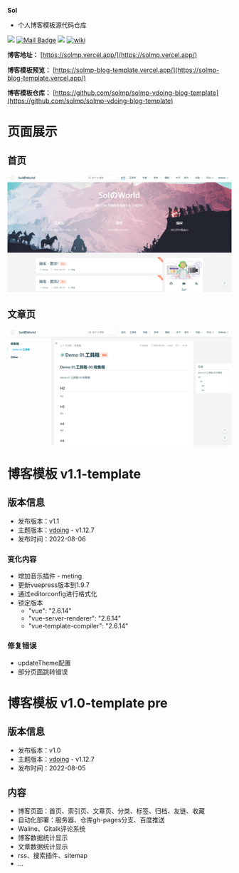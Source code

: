 **Sol**

- 个人博客模板源代码仓库

[![](https://visitor-badge.laobi.icu/badge?page_id=solmp.solmp)](https://visitor-badge.laobi.icu/badge?page_id=solmp.solmp)
[![Mail Badge](https://img.shields.io/badge/-solmp163@163.com-c14438?style=flat&logo=Gmail&logoColor=white&link=mailto:solmp163@163.com)](mailto:solmp163@163.com)
[![](https://img.shields.io/badge/博客模板-solmp-red?logo=Blogger)](https://solmp-blog-template.vercel.app/)
[![wiki](https://img.shields.io/website?url=https://solmp-blog-template.vercel.app/)](https://solmp-blog-template.vercel.app/)

**博客地址：** [https://solmp.vercel.app/](https://solmp.vercel.app/)

**博客模板预览：** [https://solmp-blog-template.vercel.app/](https://solmp-blog-template.vercel.app/)

**博客模板仓库：** [https://github.com/solmp/solmp-vdoing-blog-template](https://github.com/solmp/solmp-vdoing-blog-template)

# 页面展示

## 首页

![首页](docs/.vuepress/public/img/main-page.png)

## 文章页

![文章页](docs/.vuepress/public/img/post-page.png)

# 博客模板 v1.1-template

## 版本信息

- 发布版本：v1.1
- 主题版本：[vdoing](https://github.com/xugaoyi/vuepress-theme-vdoing) - v1.12.7
- 发布时间：2022-08-06

### 变化内容

- 增加音乐插件 - meting
- 更新vuepress版本到1.9.7
- 通过editorconfig进行格式化
- 锁定版本
  - "vue": "2.6.14"
  - "vue-server-renderer": "2.6.14"
  - "vue-template-compiler": "2.6.14"

### 修复错误

- updateTheme配置
- 部分页面跳转错误

# 博客模板 v1.0-template pre

## 版本信息

- 发布版本：v1.0
- 主题版本：[vdoing](https://github.com/xugaoyi/vuepress-theme-vdoing) - v1.12.7
- 发布时间：2022-08-05

## 内容

- 博客页面：首页、索引页、文章页、分类、标签、归档、友链、收藏
- 自动化部署：服务器、仓库gh-pages分支、百度推送
- Waline、Gitalk评论系统
- 博客数据统计显示
- 文章数据统计显示
- rss、搜索插件、sitemap
- ...

